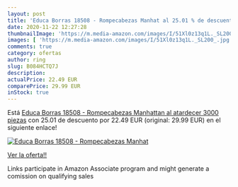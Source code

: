 ```yaml
---
layout: post
title: 'Educa Borras 18508 - Rompecabezas Manhat al 25.01 % de descuento'
date: 2020-11-22 12:27:28
thumbnailImage: 'https://m.media-amazon.com/images/I/51Xl0z13q1L._SL200_.jpg'
images: [ 'https://m.media-amazon.com/images/I/51Xl0z13q1L._SL200_.jpg' ]
comments: true
category: ofertas
author: ring
slug: B084HCTQ7J
description:
actualPrice: 22.49 EUR
comparePrice: 29.99 EUR
inStock: true
---
```


Está [Educa Borras 18508 - Rompecabezas Manhattan al atardecer  3000 piezas](https://www.amazon.es/dp/B084HCTQ7J/?tag=tolees-21) con 25.01 de descuento por 22.49 EUR (original: 29.99 EUR) en el siguiente enlace!

[![Educa Borras 18508 - Rompecabezas Manhat](https://m.media-amazon.com/images/I/51Xl0z13q1L._SL200_.jpg)](https://www.amazon.es/dp/B084HCTQ7J/?tag=tolees-21)

[Ver la oferta!!](https://www.amazon.es/dp/B084HCTQ7J/?tag=tolees-21)

Links participate in Amazon Associate program and might generate a comission on qualifying sales


